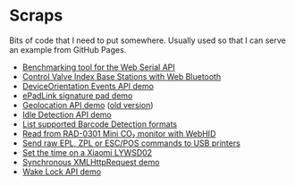 # Scraps

Bits of code that I need to put somewhere. Usually used so that I can serve an example from GitHub Pages.

* [Benchmarking tool for the Web Serial API](serial-benchmark.html)
* [Control Valve Index Base Stations with Web Bluetooth](lighthouse-v2.html)
* [DeviceOrientation Events API demo](deviceorientation.html)
* [ePadLink signature pad demo](epadlink.html)
* [Geolocation API demo](geolocation.html) ([old version](watch-position.html))
* [Idle Detection API demo](idle.html)
* [List supported Barcode Detection formats](barcodedetection.html)
* [Read from RAD-0301 Mini CO₂ monitor with WebHID](co2meter.html)
* [Send raw EPL, ZPL or ESC/POS commands to USB printers](printer-tool.html)
* [Set the time on a Xiaomi LYWSD02](xiaomi-lywsd02-set-time.html)
* [Synchronous XMLHttpRequest demo](sync-xhr.html)
* [Wake Lock API demo](wakelock.html)
